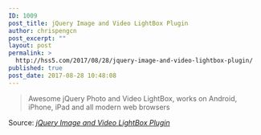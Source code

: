 ```yaml
---
ID: 1009
post_title: jQuery Image and Video LightBox Plugin
author: chrispengcn
post_excerpt: ""
layout: post
permalink: >
  http://hss5.com/2017/08/28/jquery-image-and-video-lightbox-plugin/
published: true
post_date: 2017-08-28 10:48:08
---
```

<blockquote>Awesome jQuery Photo and Video LightBox, works on Android, iPhone, iPad and all modern web browsers</blockquote>
Source: <em><a href="https://html5box.com/html5lightbox/index.php#examples">jQuery Image and Video LightBox Plugin</a></em>